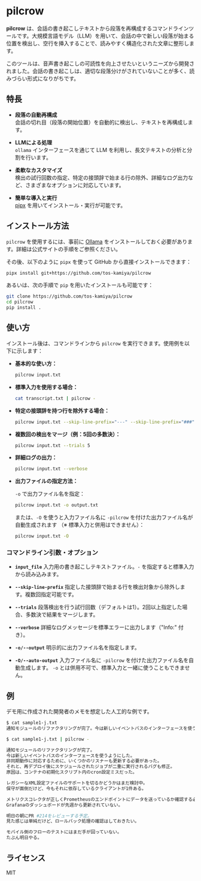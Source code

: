 # pilcrow

**pilcrow** は、会話の書き起こしテキストから段落を再構成するコマンドラインツールです。大規模言語モデル（LLM）を用いて、会話の中で新しい段落が始まる位置を検出し、空行を挿入することで、読みやすく構造化された文章に整形します。

このツールは、音声書き起こしの可読性を向上させたいというニーズから開発されました。会話の書き起こしは、適切な段落分けがされていないことが多く、読みづらい形式になりがちです。

## 特長

- **段落の自動再構成**  
  会話の切れ目（段落の開始位置）を自動的に検出し、テキストを再構成します。

- **LLMによる処理**  
  `ollama` インターフェースを通じて LLM を利用し、長文テキストの分析と分割を行います。

- **柔軟なカスタマイズ**  
  検出の試行回数の指定、特定の接頭辞で始まる行の除外、詳細なログ出力など、さまざまなオプションに対応しています。

- **簡単な導入と実行**  
  [pipx](https://pipxproject.github.io/pipx/) を用いてインストール・実行が可能です。

## インストール方法

`pilcrow` を使用するには、事前に [Ollama](https://ollama.com/) をインストールしておく必要があります。詳細は公式サイトの手順をご参照ください。

その後、以下のように `pipx` を使って GitHub から直接インストールできます：

```bash
pipx install git+https://github.com/tos-kamiya/pilcrow
```

あるいは、次の手順で `pip` を用いたインストールも可能です：

```bash
git clone https://github.com/tos-kamiya/pilcrow
cd pilcrow
pip install .
```

## 使い方

インストール後は、コマンドラインから `pilcrow` を実行できます。使用例を以下に示します：

* **基本的な使い方：**

  ```bash
  pilcrow input.txt
  ```

* **標準入力を使用する場合：**

  ```bash
  cat transcript.txt | pilcrow -
  ```

* **特定の接頭辞を持つ行を除外する場合：**

  ```bash
  pilcrow input.txt --skip-line-prefix="---" --skip-line-prefix="###"
  ```

* **複数回の検出をマージ（例：5回の多数決）：**

  ```bash
  pilcrow input.txt --trials 5
  ```

* **詳細ログの出力：**

  ```bash
  pilcrow input.txt --verbose
  ```

* **出力ファイルの指定方法：**

  `-o` で出力ファイル名を指定：

  ```bash
  pilcrow input.txt -o output.txt
  ```

  または、`-O` を使うと入力ファイル名に `-pilcrow` を付けた出力ファイル名が自動生成されます
  （※ 標準入力と併用はできません）：

  ```bash
  pilcrow input.txt -O
  ```

### コマンドライン引数・オプション

* **`input_file`**
  入力用の書き起こしテキストファイル。`-` を指定すると標準入力から読み込みます。

* **`--skip-line-prefix`**
  指定した接頭辞で始まる行を検出対象から除外します。複数回指定可能です。

* **`--trials`**
  段落検出を行う試行回数（デフォルトは1）。2回以上指定した場合、多数決で結果をマージします。

* **`--verbose`**
  詳細なログメッセージを標準エラーに出力します（"Info:" 付き）。

* **`-o/--output`**
  明示的に出力ファイル名を指定します。

* **`-O/--auto-output`**
  入力ファイル名に `-pilcrow` を付けた出力ファイル名を自動生成します。
  `-o` とは併用不可で、標準入力と一緒に使うこともできません。

## 例

デモ用に作成された開発者のメモを想定した人工的な例です。

```bash
$ cat sample1-j.txt
通知モジュールのリファクタリングが完了。今は新しいイベントバスのインターフェースを使うようにした。非同期動作に対応するために、いくつかのリスナーも更新する必要があった。それと、再デプロイ後にスケジュールされたジョブが二重に実行されるバグも修正。原因は、コンテナの初期化スクリプト内のcron設定ミスだった。レガシーなXML設定ファイルのサポートを切るかどうかはまだ検討中。保守が面倒だけど、今もそれに依存しているクライアントが1件ある。メトリクスコレクタが正しくPrometheusのエンドポイントにデータを送っているか確認する必要あり。Grafanaのダッシュボードが先週から更新されていない。明日の朝にPR #214をレビューする予定。見た感じは単純だけど、ロールバック処理の確認はしておきたい。モバイル側のフローのテストにはまだ手が回っていない。たぶん明日やる。

$ cat sample1-j.txt | pilcrow -

通知モジュールのリファクタリングが完了。
今は新しいイベントバスのインターフェースを使うようにした。
非同期動作に対応するために、いくつかのリスナーも更新する必要があった。
それと、再デプロイ後にスケジュールされたジョブが二重に実行されるバグも修正。
原因は、コンテナの初期化スクリプト内のcron設定ミスだった。

レガシーなXML設定ファイルのサポートを切るかどうかはまだ検討中。
保守が面倒だけど、今もそれに依存しているクライアントが1件ある。

メトリクスコレクタが正しくPrometheusのエンドポイントにデータを送っているか確認する必要あり。
Grafanaのダッシュボードが先週から更新されていない。

明日の朝にPR #214をレビューする予定。
見た感じは単純だけど、ロールバック処理の確認はしておきたい。

モバイル側のフローのテストにはまだ手が回っていない。
たぶん明日やる。
```

## ライセンス

MIT
